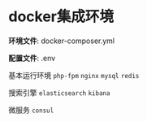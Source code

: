 # docker集成环境
**环境文件**: docker-composer.yml

**配置文件**: .env 

基本运行环境 `php-fpm` `nginx` `mysql` `redis` 

搜索引擎 `elasticsearch` `kibana`
 
微服务 `consul`